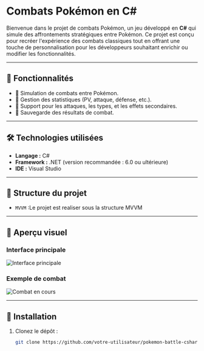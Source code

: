 # Combats Pokémon en C#

Bienvenue dans le projet de combats Pokémon, un jeu développé en **C#** qui simule des affrontements stratégiques entre Pokémon. Ce projet est conçu pour recréer l'expérience des combats classiques tout en offrant une touche de personnalisation pour les développeurs souhaitant enrichir ou modifier les fonctionnalités.

---

## 📜 Fonctionnalités

- 🌟 Simulation de combats entre Pokémon.
- 🔢 Gestion des statistiques (PV, attaque, défense, etc.).
- 🔄 Support pour les attaques, les types, et les effets secondaires.
- 💾 Sauvegarde des résultats de combat.

---

## 🛠️ Technologies utilisées

- **Langage :** C#
- **Framework :** .NET (version recommandée : 6.0 ou ultérieure)
- **IDE :** Visual Studio

---

## 📂 Structure du projet

- `MVVM` :Le projet est realiser sous la structure MVVM
---

## 📸 Aperçu visuel

### Interface principale
![Interface principale](./Assets/main_interface.png)

### Exemple de combat
![Combat en cours](./Assets/battle_example.png)

---

## 🚀 Installation

1. Clonez le dépôt :
   ```bash
   git clone https://github.com/votre-utilisateur/pokemon-battle-csharp.git
